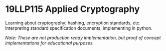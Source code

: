 # 19LLP115 Applied Cryptography

Learning about cryptography; hashing, encryption standards, etc.<br>
Interpreting standard specification documents, implementing in python.

<i>Note: These are not production ready implementation, but proof of concept implementations for educational purposes.</i>
